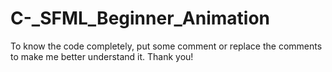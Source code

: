 # C-_SFML_Beginner_Animation
To know the code completely, put some comment or replace the comments to make me better understand it. Thank you!

